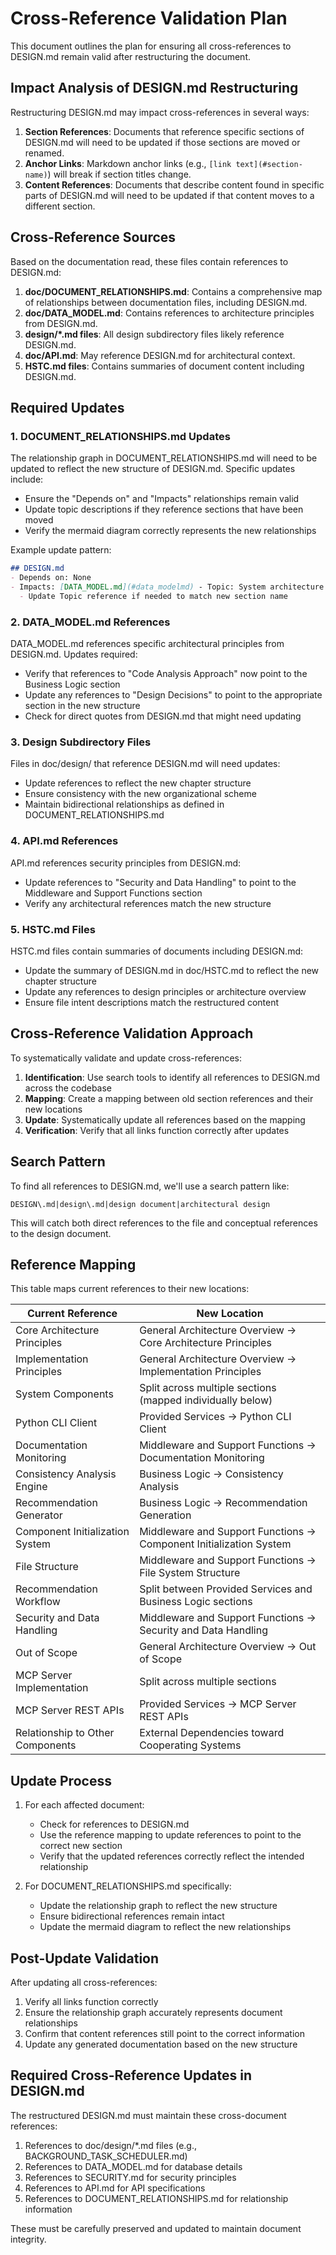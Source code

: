 # Cross-Reference Validation Plan

This document outlines the plan for ensuring all cross-references to DESIGN.md remain valid after restructuring the document.

## Impact Analysis of DESIGN.md Restructuring

Restructuring DESIGN.md may impact cross-references in several ways:

1. **Section References**: Documents that reference specific sections of DESIGN.md will need to be updated if those sections are moved or renamed.
2. **Anchor Links**: Markdown anchor links (e.g., `[link text](#section-name)`) will break if section titles change.
3. **Content References**: Documents that describe content found in specific parts of DESIGN.md will need to be updated if that content moves to a different section.

## Cross-Reference Sources

Based on the documentation read, these files contain references to DESIGN.md:

1. **doc/DOCUMENT_RELATIONSHIPS.md**: Contains a comprehensive map of relationships between documentation files, including DESIGN.md.
2. **doc/DATA_MODEL.md**: Contains references to architecture principles from DESIGN.md.
3. **design/*.md files**: All design subdirectory files likely reference DESIGN.md.
4. **doc/API.md**: May reference DESIGN.md for architectural context.
5. **HSTC.md files**: Contains summaries of document content including DESIGN.md.

## Required Updates

### 1. DOCUMENT_RELATIONSHIPS.md Updates

The relationship graph in DOCUMENT_RELATIONSHIPS.md will need to be updated to reflect the new structure of DESIGN.md. Specific updates include:

- Ensure the "Depends on" and "Impacts" relationships remain valid
- Update topic descriptions if they reference sections that have been moved
- Verify the mermaid diagram correctly represents the new relationships

Example update pattern:
```markdown
## DESIGN.md
- Depends on: None
- Impacts: [DATA_MODEL.md](#data_modelmd) - Topic: System architecture - Scope: Entire system design
  - Update Topic reference if needed to match new section name
```

### 2. DATA_MODEL.md References

DATA_MODEL.md references specific architectural principles from DESIGN.md. Updates required:

- Verify that references to "Code Analysis Approach" now point to the Business Logic section
- Update any references to "Design Decisions" to point to the appropriate section in the new structure
- Check for direct quotes from DESIGN.md that might need updating

### 3. Design Subdirectory Files

Files in doc/design/ that reference DESIGN.md will need updates:

- Update references to reflect the new chapter structure
- Ensure consistency with the new organizational scheme
- Maintain bidirectional relationships as defined in DOCUMENT_RELATIONSHIPS.md

### 4. API.md References

API.md references security principles from DESIGN.md:

- Update references to "Security and Data Handling" to point to the Middleware and Support Functions section
- Verify any architectural references match the new structure

### 5. HSTC.md Files

HSTC.md files contain summaries of documents including DESIGN.md:

- Update the summary of DESIGN.md in doc/HSTC.md to reflect the new chapter structure
- Update any references to design principles or architecture overview
- Ensure file intent descriptions match the restructured content

## Cross-Reference Validation Approach

To systematically validate and update cross-references:

1. **Identification**: Use search tools to identify all references to DESIGN.md across the codebase
2. **Mapping**: Create a mapping between old section references and their new locations
3. **Update**: Systematically update all references based on the mapping
4. **Verification**: Verify that all links function correctly after updates

## Search Pattern

To find all references to DESIGN.md, we'll use a search pattern like:

```
DESIGN\.md|design\.md|design document|architectural design
```

This will catch both direct references to the file and conceptual references to the design document.

## Reference Mapping

This table maps current references to their new locations:

| Current Reference | New Location |
|-------------------|--------------|
| Core Architecture Principles | General Architecture Overview → Core Architecture Principles |
| Implementation Principles | General Architecture Overview → Implementation Principles |
| System Components | Split across multiple sections (mapped individually below) |
| Python CLI Client | Provided Services → Python CLI Client |
| Documentation Monitoring | Middleware and Support Functions → Documentation Monitoring |
| Consistency Analysis Engine | Business Logic → Consistency Analysis |
| Recommendation Generator | Business Logic → Recommendation Generation |
| Component Initialization System | Middleware and Support Functions → Component Initialization System |
| File Structure | Middleware and Support Functions → File System Structure |
| Recommendation Workflow | Split between Provided Services and Business Logic sections |
| Security and Data Handling | Middleware and Support Functions → Security and Data Handling |
| Out of Scope | General Architecture Overview → Out of Scope |
| MCP Server Implementation | Split across multiple sections |
| MCP Server REST APIs | Provided Services → MCP Server REST APIs |
| Relationship to Other Components | External Dependencies toward Cooperating Systems |

## Update Process

1. For each affected document:
   - Check for references to DESIGN.md
   - Use the reference mapping to update references to point to the correct new section
   - Verify that the updated references correctly reflect the intended relationship

2. For DOCUMENT_RELATIONSHIPS.md specifically:
   - Update the relationship graph to reflect the new structure
   - Ensure bidirectional references remain intact
   - Update the mermaid diagram to reflect the new relationships

## Post-Update Validation

After updating all cross-references:

1. Verify all links function correctly
2. Ensure the relationship graph accurately represents document relationships
3. Confirm that content references still point to the correct information
4. Update any generated documentation based on the new structure

## Required Cross-Reference Updates in DESIGN.md

The restructured DESIGN.md must maintain these cross-document references:

1. References to doc/design/*.md files (e.g., BACKGROUND_TASK_SCHEDULER.md)
2. References to DATA_MODEL.md for database details
3. References to SECURITY.md for security principles
4. References to API.md for API specifications
5. References to DOCUMENT_RELATIONSHIPS.md for relationship information

These must be carefully preserved and updated to maintain document integrity.
